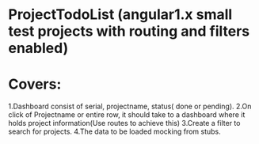 # ProjectTodoList (angular1.x small test projects with routing and filters enabled)

Covers:
=============================================================================
1.Dashboard consist of serial, projectname, status( done or pending).
2.On click of Projectname or entire row, it should take to a dashboard where it holds project information(Use routes to achieve this)
3.Create a filter to search for projects.
4.The data to be loaded mocking from stubs.
